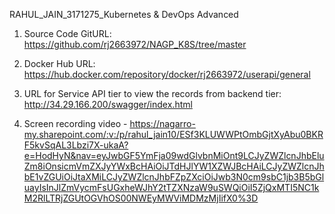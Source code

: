 RAHUL_JAIN_3171275_Kubernetes & DevOps Advanced

1. Source Code GitURL: https://github.com/rj2663972/NAGP_K8S/tree/master

2. Docker Hub URL: https://hub.docker.com/repository/docker/rj2663972/userapi/general

3. URL for Service API tier to view the records from backend tier: http://34.29.166.200/swagger/index.html

4. Screen recording video - https://nagarro-my.sharepoint.com/:v:/p/rahul_jain10/ESf3KLUWWPtOmbGjtXyAbu0BKRF5kvSqAL3Lbzi7X-ukaA?e=HodHyN&nav=eyJwbGF5YmFja09wdGlvbnMiOnt9LCJyZWZlcnJhbEluZm8iOnsicmVmZXJyYWxBcHAiOiJTdHJlYW1XZWJBcHAiLCJyZWZlcnJhbE1vZGUiOiJtaXMiLCJyZWZlcnJhbFZpZXciOiJwb3N0cm9sbC1jb3B5bGluayIsInJlZmVycmFsUGxheWJhY2tTZXNzaW9uSWQiOiI5ZjQxMTI5NC1kM2RlLTRjZGUtOGVhOS00NWEyMWViMDMzMjIifX0%3D

